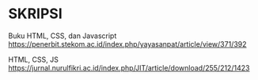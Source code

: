 # SKRIPSI

Buku HTML, CSS, dan Javascript
https://penerbit.stekom.ac.id/index.php/yayasanpat/article/view/371/392

HTML, CSS, JS
https://jurnal.nurulfikri.ac.id/index.php/JIT/article/download/255/212/1423
